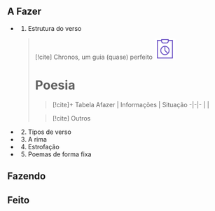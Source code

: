 ## A Fazer
- 01. Estrutura do verso  
  > [!cite] Chronos, um guia (quase) perfeito
  > ![image](.attachments/b2fd7590c0525b35c9718d836807c55484cd9317.svg) 
  > # Poesia
  > >  [!cite]+ Tabela
  > >  Afazer | Informações | Situação
  > > -|-|-
  > > | |
  > 
  > > [!cite] Outros
- 02. Tipos de verso  
- 03. A rima  
- 04. Estrofação  
- 05. Poemas de forma fixa  

## Fazendo

## Feito